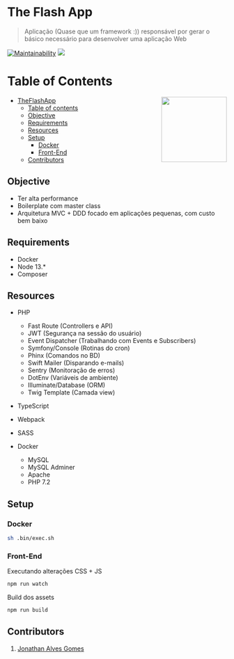 # The Flash App
> Aplicação (Quase que um framework :)) responsável por gerar o básico necessário para desenvolver uma aplicação Web

[![Maintainability](https://api.codeclimate.com/v1/badges/ab4f2041a09a3434a3a2/maintainability)](https://codeclimate.com/github/jonathangomes17/php-the-flash-app/maintainability)
<a href="https://codeclimate.com/github/jonathangomes17/php-the-flash-app/test_coverage"><img src="https://api.codeclimate.com/v1/badges/ab4f2041a09a3434a3a2/test_coverage" /></a>

__Table of Contents__
=====================

<img align="right" srcset="https://i.imgur.com/qJmbQPo.jpeg, https://i.imgur.com/qJmbQPo.jpeg 1.5x, https://i.imgur.com/qJmbQPo.jpeg 2x" src="https://i.imgur.com/qJmbQPo.jpeg" width="150px;" />

<!--ts-->
* [TheFlashApp](#the-flash-app)
    * [Table of contents](#table-of-contents)
    * [Objective](#objective)
    * [Requirements](#requirements)
    * [Resources](#resources)
    * [Setup](#setup)
        * [Docker](#docker)
        * [Front-End](#front-end)
    * [Contributors](#contributors)
<!--te-->

## Objective

- Ter alta performance
- Boilerplate com master class
- Arquitetura MVC + DDD focado em aplicações pequenas, com custo bem baixo

## Requirements

* Docker
* Node 13.*
* Composer


## Resources

- PHP
  
  - Fast Route (Controllers e API)
  - JWT (Segurança na sessão do usuário)
  - Event Dispatcher (Trabalhando com Events e Subscribers)
  - Symfony/Console (Rotinas do cron)
  - Phinx (Comandos no BD)
  - Swift Mailer (Disparando e-mails)
  - Sentry (Monitoração de erros)
  - DotEnv (Variáveis de ambiente)
  - Illuminate/Database (ORM)
  - Twig Template (Camada view)

- TypeScript
- Webpack
- SASS
- Docker

  - MySQL
  - MySQL Adminer
  - Apache
  - PHP 7.2

## Setup

### Docker
```bash
sh .bin/exec.sh
```

### Front-End

Executando alterações CSS + JS 
```bash
npm run watch
```

Build dos assets
```bash
npm run build
```

## Contributors

1. [Jonathan Alves Gomes](https://github.com/jonathangomes17)
